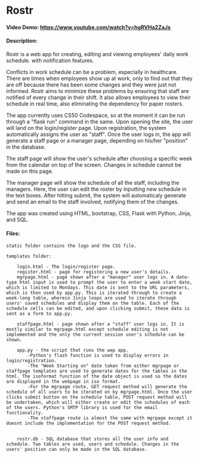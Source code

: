 # Rostr
#### Video Demo:  <https://www.youtube.com/watch?v=hgRVHa2ZaJs>
#### Description:

Rostr is a web app for creating, editing and viewing employees' daily work schedule. with notification features.

Conflicts in work schedule can be a problem, especially in healthcare. There are times when employees show up at work, only to find out that they are off because there has been some changes and they were just not informed. Rostr aims to minimize these problems by ensuring that staff are notified of every change in their shift. It also allows employees to view their schedule in real time, also eliminating the dependency for paper rosters.

The app currently uses CS50 Codespace, so at the moment it can be run through a "flask run" command in the same. Upon opening the site, the user will land on the login/register page. Upon registration, the system automatically assigns the user as "staff". Once the user logs in, the app will generate a staff page or a manager page, depending on his/her "position" in the database.

The staff page will show the user's schedule after choosing a specific week from the calendar on top of the screen. Changes in schedule cannot be made on this page.

The manager page will show the schedule of all the staff, including the managers. Here, the user can edit the roster by inputting new schedule in the text boxes. After hitting submit, the system will automaticaly generate and send an email to the staff involved, notifying them of the changes.

The app was created using HTML, bootstrap, CSS, Flask with Python, Jinja, and SQL.

#### Files:

    static folder contains the logo and the CSS file.

    templates folder:

        login.html - The login/register page.
        register.html - page for registering a new user's details.
        mgrpage.html - page shown after a "manager" user logs in. A date-type html input is used to prompt the user to enter a week start date, which is limited to Mondays. This date is sent to the URL parameters, which is then used by app.py. This is iterated through to create a week-long table, wherein Jinja loops are used to iterate through users' saved schedules and display them on the table. Each of the schedule cells can be edited, and upon clicking submit, these data is sent as a form to app.py.

        staffpage.html - page shown after a "staff" user logs in. It is mostly similar to mgrpage.html except schedule editing is not implemented and the only the current session user's schedule can be shown.

        app.py - the script that runs the wep app.
            -Python's flash function is used to display errors in login/registration.
            -The "Week Starting on" date taken from either mgrpage or staffpage templates are used to generate dates for the tables in the html. The isoformat function of the date object is used so the dates are displayed in the webpage in iso format.
            -For the mgrpage route, GET request method will generate the schedule of all users to be iterated on by mgrpage.html. Once the user clicks submit button on the schedule table, POST request method will be undertaken, which will either create or edit the schedules of each of the users. Python's SMTP library is used for the email functionality.
            -The staffpage route is almost the same with mgrpage except it doesnt include the implementation for the POST request method.


        rostr.db - SQL database that stores all the user info and schedule. Two tables are used, users and schedule. Changes in the users' position can only be made in the SQL database.